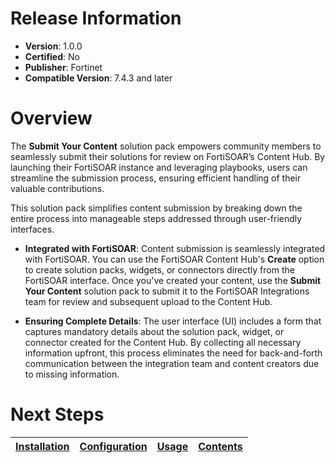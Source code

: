 # Release Information

- **Version**:  1.0.0
- **Certified**: No
- **Publisher**: Fortinet
- **Compatible Version**: 7.4.3 and later

# Overview

The **Submit Your Content** solution pack empowers community members to seamlessly submit their solutions for review on FortiSOAR’s Content Hub. By launching their FortiSOAR instance and leveraging playbooks, users can streamline the submission process, ensuring efficient handling of their valuable contributions.

This solution pack simplifies content submission by breaking down the entire process into manageable steps addressed through user-friendly interfaces.

- **Integrated with FortiSOAR**: Content submission is seamlessly integrated with FortiSOAR. You can use the FortiSOAR Content Hub's **Create** option to create solution packs, widgets, or connectors directly from the FortiSOAR interface. Once you've created your content, use the **Submit Your Content** solution pack to submit it to the FortiSOAR Integrations team for review and subsequent upload to the Content Hub.

- **Ensuring Complete Details**: The user interface (UI) includes a form that captures mandatory details about the solution pack, widget, or connector created for the Content Hub. By collecting all necessary information upfront, this process eliminates the need for back-and-forth communication between the integration team and content creators due to missing information.

# Next Steps

| [Installation](./docs/setup.md#installation) | [Configuration](./docs/setup.md#configuration) | [Usage](./docs/usage.md) | [Contents](./docs/contents.md) |
|----------------------------------------------|------------------------------------------------|--------------------------|--------------------------------|